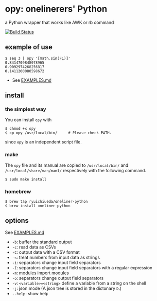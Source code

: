 # opy: onelinerers' Python

 a Python wrapper that works like AWK or rb command

[![Build Status](https://travis-ci.org/ryuichiueda/opy.svg?branch=master)](https://travis-ci.org/ryuichiueda/opy)

## example of use

```
$ seq 3 | opy '[math.sin(F1)]'
0.8414709848078965
0.9092974268256817
0.1411200080598672
```

* See [EXAMPLES.md](./EXAMPLES.md)

## install

### the simplest way

You can install `opy` with 

```
$ chmod +x opy
$ cp opy /usr/local/bin/     # Please check PATH.
```

since `opy` is an independent script file.

### make

The `opy` file and its manual are copied to `/usr/local/bin/` and `/usr/local/share/man/man1/` respectively with the following command.

```
$ sudo make install
```


### homebrew

```
$ brew tap ryuichiueda/oneliner-python
$ brew install oneliner-python
```

## options

See [EXAMPLES.md](./EXAMPLES.md)

* `-b`: buffer the standard output
* `-c`: read data as CSVs
* `-C`: output data with a CSV format
* `-s`: treat numbers from input data as strings
* `-i`: separators change input field separators
* `-I`: separators change input field separators with a regular expression
* `-m`: modules import modules
* `-o`: separators change output field separators
* `-v`: `<variable>=<string>` define a variable from a string on the shell
* `-j`: json mode (A json tree is stored in the dictonary `D`.)
* `--help`: show help


